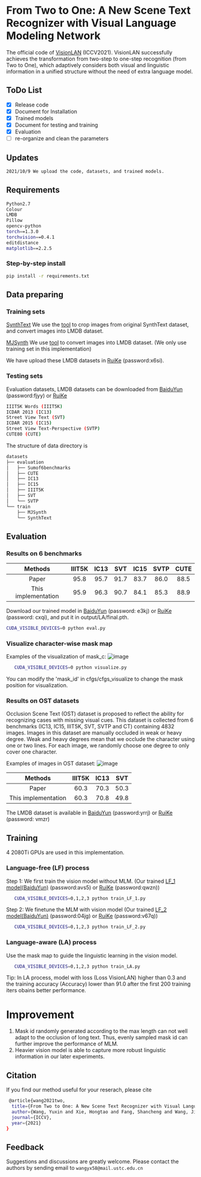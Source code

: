 # From Two to One: A New Scene Text Recognizer with Visual Language Modeling Network

The official code of [VisionLAN](https://arxiv.org/abs/2108.09661) (ICCV2021). VisionLAN successfully achieves the transformation from two-step to one-step
recognition (from Two to One), which adaptively considers both visual and linguistic information in a unified structure without the need of extra language model.
## ToDo List
- [x] Release code
- [x] Document for Installation
- [x] Trained models
- [x] Document for testing and training
- [x] Evaluation
- [ ] re-organize and clean the parameters

## Updates
```bash
2021/10/9 We upload the code, datasets, and trained models.
```
## Requirements
```bash
Python2.7
Colour
LMDB
Pillow
opencv-python
torch==1.3.0
torchvision==0.4.1
editdistance
matplotlib==2.2.5
```
### Step-by-step install

```bash
pip install -r requirements.txt
```
## Data preparing
### Training sets 
[SynthText](https://www.robots.ox.ac.uk/~vgg/data/scenetext/) We use the [tool](https://github.com/FangShancheng/ABINet/tree/main/tools) to crop images from original SynthText dataset, and convert images into LMDB dataset.

[MJSynth](https://www.robots.ox.ac.uk/~vgg/data/text/) We use [tool](https://github.com/FangShancheng/ABINet/blob/main/tools/create_lmdb_dataset.py) to convert images into LMDB dataset. (We only use training set in this implementation)

We have upload these LMDB datasets in [RuiKe](https://rec.ustc.edu.cn/share/2fad9400-28b3-11ec-8047-c76e50c198dd) (password:x6si).

### Testing sets 

Evaluation datasets, LMDB datasets can be downloaded from [BaiduYun](https://pan.baidu.com/s/1sUHgM982YiMf9kmtnhfirg) (password:fjyy) or [RuiKe](https://rec.ustc.edu.cn/share/13b93140-28c2-11ec-868b-a1df0b427dd9)
```bash 
IIIT5K Words (IIIT5K)
ICDAR 2013 (IC13)
Street View Text (SVT)
ICDAR 2015 (IC15)
Street View Text-Perspective (SVTP)
CUTE80 (CUTE)
```
The structure of data directory is
```bash 
datasets
├── evaluation
│   ├── Sumof6benchmarks
│   ├── CUTE
│   ├── IC13
│   ├── IC15
│   ├── IIIT5K
│   ├── SVT
│   └── SVTP
└── train
    ├── MJSynth
    └── SynthText
```

## Evaluation

### Results on 6 benchmarks
|        Methods       	           |        IIIT5K       	| IC13       	| SVT        	| IC15      	| SVTP      	| CUTE      	|
|:------------------:              |:------------------:	|:---------:	|:------:   	|:---------:	|:---------:	|:---------:	|
|        Paper       	           |         95.8           |    95.7   	|     91.7   	|    83.7   	|    86.0       |    88.5       |
|        This implementation       | 	     95.9           |    96.3  	    |     90.7   	|    84.1   	|    85.3       |    88.9       | 

Download our trained model in [BaiduYun](https://pan.baidu.com/s/1lYp6K8d7NSxH8IQvUz-DrQ) (password: e3kj) or [RuiKe](https://rec.ustc.edu.cn/share/c4157e70-28c3-11ec-8bcf-03130db69425) (password: cxqi), and put it in output/LA/final.pth.
```bash 
CUDA_VISIBLE_DEVICES=0 python eval.py
```

### Visualize character-wise mask map
Examples of the visualization of mask_c:
![image](https://github.com/wangyuxin87/ContourNet/blob/master/demo/display.png)
```bash 
   CUDA_VISIBLE_DEVICES=0 python visualize.py
```
You can modify the 'mask_id' in cfgs/cfgs_visualize to change the mask position for visualization.

### Results on OST datasets 
Occlusion Scene Text (OST) dataset is proposed to reflect the ability for recognizing cases with missing visual cues. This dataset is collected from 6
benchmarks (IC13, IC15, IIIT5K, SVT, SVTP and CT) containing 4832 images. Images in this dataset are manually occluded in weak or heavy degree. Weak
and heavy degrees mean that we occlude the character using one or two lines. For each image, we randomly choose one degree to only cover one character.

Examples of images in OST dataset:
![image](https://github.com/wangyuxin87/ContourNet/blob/master/demo/display.png)

|        Methods       	           |        IIIT5K       	| IC13       	| SVT        	|
|:------------------:              |:------------------:	|:---------:	|:------:   	|
|        Paper       	           |         60.3           |    70.3   	|     50.3   	|
|        This implementation       | 	     60.3           |    70.8  	    |     49.8   	|

The LMDB dataset is available in [BaiduYun](https://pan.baidu.com/s/1YOIQ0z7j2Qp4Z5JbVon6CQ) (password:yrrj) or [RuiKe](https://rec.ustc.edu.cn/share/2e9d6ec0-28c4-11ec-8102-9b471bd02592) (password: vmzr)

## Training
4 2080Ti GPUs are used in this implementation. 
### Language-free (LF) process

Step 1: We first train the vision model without MLM. (Our trained [LF_1 model(BaiduYun)](https://pan.baidu.com/s/1QNMSXFB2MFLIaCP0_0Va7Q) (password:avs5) or [RuiKe](https://rec.ustc.edu.cn/share/42167c40-28c5-11ec-86bc-1be5441a39ac) (password:qwzn))

```bash 
   CUDA_VISIBLE_DEVICES=0,1,2,3 python train_LF_1.py
```

Step 2: We finetune the MLM with vision model (Our trained [LF_2 model(BaiduYun)](https://pan.baidu.com/s/1zv-kKZGREjScW6p2dSwcXw) (password:04jg) or [RuiKe](https://rec.ustc.edu.cn/share/84a19b50-28c5-11ec-87c6-35ad826f4060) (password:v67q))

```bash 
   CUDA_VISIBLE_DEVICES=0,1,2,3 python train_LF_2.py
```
### Language-aware (LA) process

Use the mask map to guide the linguistic learning in the vision model.

```bash 
   CUDA_VISIBLE_DEVICES=0,1,2,3 python train_LA.py
```

Tip: In LA process, model with loss (Loss VisionLAN) higher than 0.3 and the training accuracy (Accuracy) lower than 91.0 after the first 200 training iters obains better performance. 

# Improvement
1. Mask id randomly generated according to the max length can not well adapt to the occlusion of long text. Thus, evenly sampled mask id can further improve the performance of MLM. 
2. Heavier vision model is able to capture more robust linguistic information in our later experiments.


## Citation
If you find our method useful for your reserach, please cite
```bash 
 @article{wang2021two,
  title={From Two to One: A New Scene Text Recognizer with Visual Language Modeling Network},
  author={Wang, Yuxin and Xie, Hongtao and Fang, Shancheng and Wang, Jing and Zhu, Shenggao and Zhang, Yongdong},
  journal={ICCV},
  year={2021}
}
 ```

## Feedback
Suggestions and discussions are greatly welcome. Please contact the authors by sending email to ```wangyx58@mail.ustc.edu.cn```
